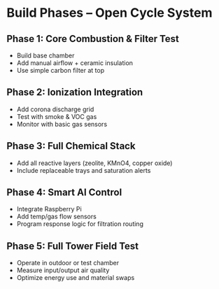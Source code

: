 # Build Phases – Open Cycle System

## Phase 1: Core Combustion & Filter Test
- Build base chamber
- Add manual airflow + ceramic insulation
- Use simple carbon filter at top

## Phase 2: Ionization Integration
- Add corona discharge grid
- Test with smoke & VOC gas
- Monitor with basic gas sensors

## Phase 3: Full Chemical Stack
- Add all reactive layers (zeolite, KMnO4, copper oxide)
- Include replaceable trays and saturation alerts

## Phase 4: Smart AI Control
- Integrate Raspberry Pi
- Add temp/gas flow sensors
- Program response logic for filtration routing

## Phase 5: Full Tower Field Test
- Operate in outdoor or test chamber
- Measure input/output air quality
- Optimize energy use and material swaps
